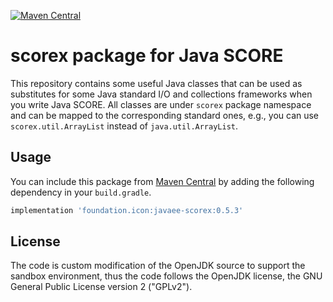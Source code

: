 [![Maven Central](https://maven-badges.herokuapp.com/maven-central/foundation.icon/javaee-scorex/badge.svg)](https://search.maven.org/search?q=g:foundation.icon%20a:javaee-scorex)

# scorex package for Java SCORE

This repository contains some useful Java classes that can be used as substitutes for some Java standard I/O and collections frameworks when you write Java SCORE.
All classes are under `scorex` package namespace and can be mapped to the corresponding standard ones, e.g., you can use `scorex.util.ArrayList` instead of `java.util.ArrayList`.

## Usage

You can include this package from [Maven Central](https://search.maven.org/search?q=g:foundation.icon%20a:javaee-scorex)
by adding the following dependency in your `build.gradle`.

```groovy
implementation 'foundation.icon:javaee-scorex:0.5.3'
```

## License

The code is custom modification of the OpenJDK source to support the sandbox environment,
thus the code follows the OpenJDK license, the GNU General Public License version 2 ("GPLv2").
